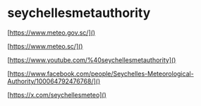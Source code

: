 # seychellesmetauthority
[https://www.meteo.gov.sc/]()

[https://www.meteo.sc/]()

[https://www.youtube.com/%40seychellesmetauthority]()

[https://www.facebook.com/people/Seychelles-Meteorological-Authority/100064792476768/]()

[https://x.com/seychellesmeteo]()

